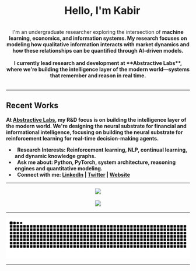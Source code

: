 <div id="user-content-toc">
  <ul align="center">
    <summary><h1 style="display: inline-block">Hello, I'm Kabir</h1></summary>
  </ul>
</div>

<p align="center">
I'm an undergraduate researcher exploring the intersection of <strong>machine learning, <strong>economics, and <strong>information systems. My research focuses on modeling how qualitative information interacts with market dynamics and how these relationships can be quantified through AI-driven models.
<br><br>
I currently lead research and development at **Abstractive Labs**, where we're building the intelligence layer of the modern world—systems that remember and reason in real time.<br><br>
</p>

---

## Recent Works

At <a href="https://abstractive.me" target="_blank"><strong>Abstractive Labs</strong></a>, my R&D focus is on building the intelligence layer of the modern world. We're designing the neural substrate for financial and informational intelligence, focusing on building the neural substrate for reinforcement learning for real-time decision-making agents. 

- &nbsp; **Research Interests:** Reinforcement learning, NLP, continual learning, and dynamic knowledge graphs.
- &nbsp; **Ask me about:** Python, PyTorch, system architecture, reasoning engines and quantitative modeling.
- &nbsp; **Connect with me:** [LinkedIn](https://www.linkedin.com/in/murj) | [Twitter](https://twitter.com/kcbir) | [Website](https://abstractive.me)

---

<p align="center">
  <img src="https://streak-stats.demolab.com?user=Kcbir&theme=transparent&hide_border=true" height="160"/>
</p>

<p align="center">
  <img src="https://github-readme-activity-graph.vercel.app/graph?username=Kcbir&theme=github-dark&hide_border=true&area=true"/>
</p>

---

<p align="center">
  <img src="https://raw.githubusercontent.com/Kcbir/Kcbir/output/github-contribution-grid-snake.svg"/>
</p>

---
